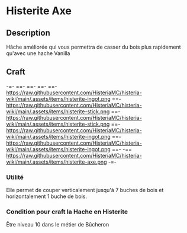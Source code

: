 # Histerite Axe

## Description
Hâche améliorée qui vous permettra de casser du bois plus rapidement qu'avec une hache Vanilla

## Craft
-=-
 ==- 
 ==- 
 ==- 
 ==- https://raw.githubusercontent.com/HisteriaMC/histeria-wiki/main/.assets/items/histerite-ingot.png
 ==- https://raw.githubusercontent.com/HisteriaMC/histeria-wiki/main/.assets/items/histerite-stick.png
 ==- https://raw.githubusercontent.com/HisteriaMC/histeria-wiki/main/.assets/items/histerite-stick.png
 ==- https://raw.githubusercontent.com/HisteriaMC/histeria-wiki/main/.assets/items/histerite-ingot.png
 ==- https://raw.githubusercontent.com/HisteriaMC/histeria-wiki/main/.assets/items/histerite-ingot.png
 ==- 
 -== https://raw.githubusercontent.com/HisteriaMC/histeria-wiki/main/.assets/items/histerite-axe.png
-=-

### Utilité
Elle permet de couper verticalement jusqu'à 7 buches de bois et horizontalement 1 buche de bois.

### Condition pour craft la Hache en Histerite
Être niveau 10 dans le métier de Bûcheron
